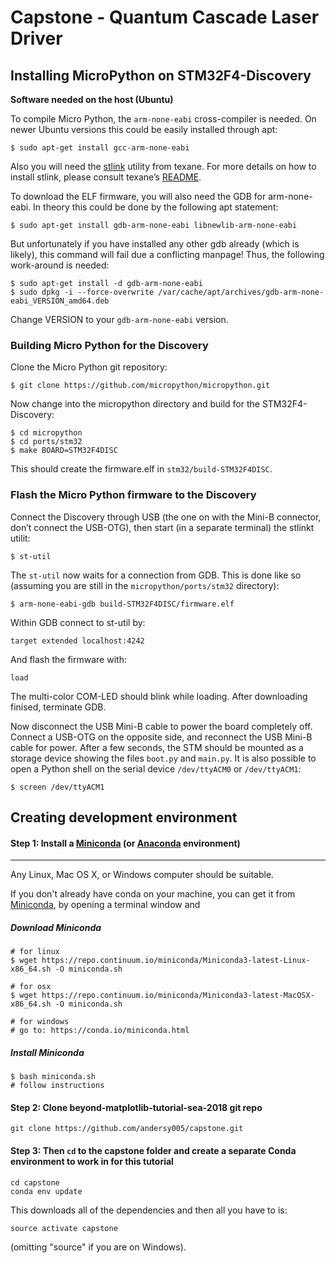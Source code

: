 # Capstone - Quantum Cascade Laser Driver

## Installing MicroPython on STM32F4-Discovery

**Software needed on the host (Ubuntu)**

To compile Micro Python, the `arm-none-eabi` cross-compiler is needed. On newer Ubuntu versions this could be easily installed through apt:

    $ sudo apt-get install gcc-arm-none-eabi

Also you will need the [stlink](https://github.com/texane/stlink) utility from texane. For more details on how to install stlink, please consult texane’s [README](https://github.com/texane/stlink/blob/master/README).

To download the ELF firmware, you will also need the GDB for arm-none-eabi. In theory this could be done by the following apt statement:

    $ sudo apt-get install gdb-arm-none-eabi libnewlib-arm-none-eabi

But unfortunately if you have installed any other gdb already (which is likely), this command will fail due a conflicting manpage! Thus, the following work-around is needed:

    $ sudo apt-get install -d gdb-arm-none-eabi
    $ sudo dpkg -i --force-overwrite /var/cache/apt/archives/gdb-arm-none-eabi_VERSION_amd64.deb

Change VERSION to your `gdb-arm-none-eabi` version. 

### Building Micro Python for the Discovery

Clone the Micro Python git repository:

    $ git clone https://github.com/micropython/micropython.git

Now change into the micropython directory and build for the STM32F4-Discovery:

    $ cd micropython
    $ cd ports/stm32
    $ make BOARD=STM32F4DISC

This should create the firmware.elf in `stm32/build-STM32F4DISC`.

### Flash the Micro Python firmware to the Discovery

Connect the Discovery through USB (the one on with the Mini-B connector, don’t connect the USB-OTG), then start (in a separate terminal) the stlinkt utilit:

    $ st-util

The `st-util` now waits for a connection from GDB. This is done like so (assuming you are still in the `micropython/ports/stm32` directory):

    $ arm-none-eabi-gdb build-STM32F4DISC/firmware.elf

Within GDB connect to st-util by:

    target extended localhost:4242

And flash the firmware with:

    load

The multi-color COM-LED should blink while loading. After downloading finised, terminate GDB.

Now disconnect the USB Mini-B cable to power the board completely off.  Connect a USB-OTG on the opposite side, and reconnect the USB Mini-B cable for power. After a few seconds, the STM should be mounted as a storage device showing the files `boot.py` and `main.py`. It is also possible to open a Python shell on the serial device `/dev/ttyACM0` or `/dev/ttyACM1`:

    $ screen /dev/ttyACM1


## Creating development environment


#### Step 1: Install a [Miniconda](http://conda.pydata.org/miniconda.html) (or [Anaconda](https://www.continuum.io/downloads) environment)

-----------------------------------------------------------------

Any Linux, Mac OS X, or Windows computer should be suitable.

If you don't already have conda on your machine, you can get it from [Miniconda](http://conda.pydata.org/miniconda.html), by opening a terminal window and 

##### Download Miniconda

    # for linux
    $ wget https://repo.continuum.io/miniconda/Miniconda3-latest-Linux-x86_64.sh -O miniconda.sh

    # for osx
    $ wget https://repo.continuum.io/miniconda/Miniconda3-latest-MacOSX-x86_64.sh -O miniconda.sh

    # for windows
    # go to: https://conda.io/miniconda.html

##### Install Miniconda

    $ bash miniconda.sh
    # follow instructions

#### Step 2: Clone beyond-matplotlib-tutorial-sea-2018 git repo

    git clone https://github.com/andersy005/capstone.git

#### Step 3: Then `cd` to the capstone folder and create a separate Conda environment to work in for this tutorial

    cd capstone
    conda env update

This downloads all of the dependencies and then all you have to is:

    source activate capstone

(omitting "source" if you are on Windows).



